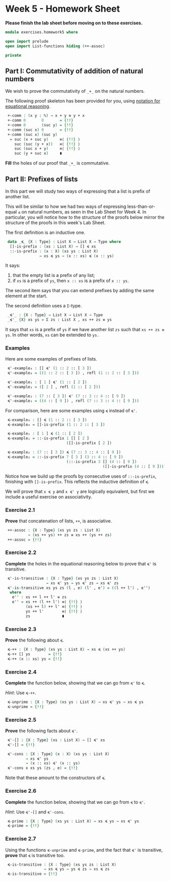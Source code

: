 # Week 5 - Homework Sheet

**Please finish the lab sheet before moving on to these exercises.**

```agda
module exercises.homework5 where

open import prelude
open import List-functions hiding (++-assoc)

private
```

## Part I: Commutativity of addition of natural numbers

We wish to prove the commutativity of `_+_` on the natural numbers.

The following proof skeleton has been provided for you, using
[notation for equational reasoning](https://git.cs.bham.ac.uk/mhe/afp-learning/-/blob/main/files/LectureNotes/files/identity-type.lagda.md#notation-for-equality-reasoning).

```agda
 +-comm : (x y : ℕ) → x + y ≡ y + x
 +-comm 0       0       = {!!}
 +-comm 0       (suc y) = {!!}
 +-comm (suc x) 0       = {!!}
 +-comm (suc x) (suc y)
  = suc (x + suc y)     ≡⟨ {!!} ⟩
    suc (suc (y + x))   ≡⟨ {!!} ⟩
    suc (suc x + y)     ≡⟨ {!!} ⟩
    suc (y + suc x)     ∎
```

**Fill** the holes of our proof that `_+_` is commutative.

## Part II: Prefixes of lists

In this part we will study two ways of expressing that a list is prefix of
another list.

This will be similar to how we had two ways of expressing less-than-or-equal
`≤` on natural numbers, as seen in the Lab Sheet for Week 4. In particular,
you will notice how to the structure of the proofs below mirror the structure
of the proofs in this week's Lab Sheet.

The first definition is an inductive one.

```agda
 data _≼_ {X : Type} : List X → List X → Type where
  []-is-prefix : (xs : List X) → [] ≼ xs
  ::-is-prefix : (x : X) (xs ys : List X)
               → xs ≼ ys → (x :: xs) ≼ (x :: ys)
```

It says:
1. that the empty list is a prefix of any list;
1. if `xs` is a prefix of `ys`, then `x :: xs` is a prefix of `x :: ys`.

The second item says that you can extend prefixes by adding the same element at
the start.

The second definition uses a `Σ`-type.

```agda
 _≼'_ : {X : Type} → List X → List X → Type
 _≼'_ {X} xs ys = Σ zs ꞉ List X , xs ++ zs ≡ ys
```

It says that `xs` is a prefix of `ys` if we have another list `zs` such that
`xs ++ zs ≡ ys`. In other words, `xs` can be extended to `ys.`

### Examples

Here are some examples of prefixes of lists.

```agda
 ≼'-example₀ : [] ≼' (1 :: 2 :: [ 3 ])
 ≼'-example₀ = ((1 :: 2 :: [ 3 ]) , refl (1 :: 2 :: [ 3 ]))

 ≼'-example₁ : [ 1 ] ≼' (1 :: [ 2 ])
 ≼'-example₁ = ([ 2 ] , refl (1 :: [ 2 ]))

 ≼'-example₂ : (7 :: [ 3 ]) ≼' (7 :: 3 :: 4 :: [ 9 ])
 ≼'-example₂ = ((4 :: [ 9 ]) , refl (7 :: 3 :: 4 :: [ 9 ]))
```

For comparison, here are some examples using `≼` instead of `≼'`.

```agda
 ≼-example₀ : [] ≼ (1 :: 2 :: [ 3 ])
 ≼-example₀ = []-is-prefix (1 :: 2 :: [ 3 ])

 ≼-example₁ : [ 1 ] ≼ (1 :: [ 2 ])
 ≼-example₁ = ::-is-prefix 1 [] [ 2 ]
                           ([]-is-prefix [ 2 ])

 ≼-example₂ : (7 :: [ 3 ]) ≼ (7 :: 3 :: 4 :: [ 9 ])
 ≼-example₂ = ::-is-prefix 7 [ 3 ] (3 :: 4 :: [ 9 ])
                           (::-is-prefix 3 [] (4 :: [ 9 ])
                                           ([]-is-prefix (4 :: [ 9 ])))
```

Notice how we build up the proofs by consecutive uses of `::-is-prefix`,
finishing with `[]-is-prefix`. This reflects the inductive definition of `≼`.

We will prove that `x ≼ y` and `x ≼' y` are logically equivalent, but first we
include a useful exercise on associativity.

### Exercise 2.1

**Prove** that concatenation of lists, `++`, is associative.

```agda
 ++-assoc : {X : Type} (xs ys zs : List X)
          → (xs ++ ys) ++ zs ≡ xs ++ (ys ++ zs)
 ++-assoc = {!!}
```

### Exercise 2.2

**Complete** the holes in the equational reasoning below to prove that `≼'` is
transitive.

```agda
 ≼'-is-transitive : {X : Type} (xs ys zs : List X)
                  → xs ≼' ys → ys ≼' zs → xs ≼' zs
 ≼'-is-transitive xs ys zs (l , e) (l' , e') = ((l ++ l') , e'')
  where
   e'' : xs ++ l ++ l' ≡ zs
   e'' = xs ++ (l ++ l') ≡⟨ {!!} ⟩
         (xs ++ l) ++ l' ≡⟨ {!!} ⟩
         ys ++ l'        ≡⟨ {!!} ⟩
         zs              ∎
```

### Exercise 2.3

**Prove** the following about `≼`.

```agda
 ≼-++ : {X : Type} (xs ys : List X) → xs ≼ (xs ++ ys)
 ≼-++ [] ys        = {!!}
 ≼-++ (x :: xs) ys = {!!}
```

### Exercise 2.4

**Complete** the function below, showing that we can go from `≼'` to `≼`.

*Hint*: Use `≼-++`.

```agda
 ≼-unprime : {X : Type} (xs ys : List X) → xs ≼' ys → xs ≼ ys
 ≼-unprime = {!!}
```

### Exercise 2.5

**Prove** the following facts about `≼'`.

```agda
 ≼'-[] : {X : Type} (xs : List X) → [] ≼' xs
 ≼'-[] = {!!}

 ≼'-cons : {X : Type} (x : X) (xs ys : List X)
         → xs ≼' ys
         → (x :: xs) ≼' (x :: ys)
 ≼'-cons x xs ys (zs , e) = {!!}
```

Note that these amount to the constructors of `≼`.

### Exercise 2.6

**Complete** the function below, showing that we can go from `≼` to `≼'`.

*Hint*: Use `≼'-[]` and `≼'-cons`.

```agda
 ≼-prime : {X : Type} (xs ys : List X) → xs ≼ ys → xs ≼' ys
 ≼-prime = {!!}
```

### Exercise 2.7

Using the functions `≼-unprime` and `≼-prime`, and the fact that `≼'` is
transitive, **prove** that `≼` is transitive too.

```agda
 ≼-is-transitive : {X : Type} (xs ys zs : List X)
                 → xs ≼ ys → ys ≼ zs → xs ≼ zs
 ≼-is-transitive = {!!}
```

